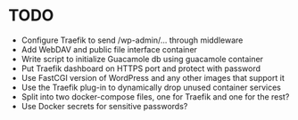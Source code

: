 # TODO

- Configure Traefik to send /wp-admin/... through middleware
- Add WebDAV and public file interface container
- Write script to initialize Guacamole db using guacamole container
- Put Traefik dashboard on HTTPS port and protect with password
- Use FastCGI version of WordPress and any other images that support it
- Use the Traefik plug-in to dynamically drop unused container services
- Split into two docker-compose files, one for Traefik and one for the rest?
- Use Docker secrets for sensitive passwords?
